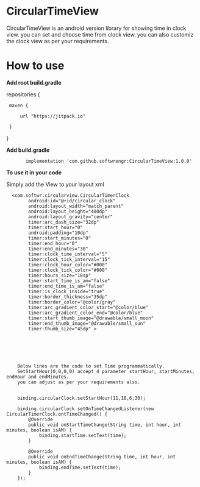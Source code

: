 # <b>CircularTimeView</b>

CircularTimeView is an android version library for showing time in clock view. you can set and choose time from clock view. you can also customiz the clock view as per your requirements.


# <b>How to use</b>
<b>Add root build.gradle</b>

repositories {

     maven {
     
         url "https://jitpack.io"
         
     }
     
}

<b>Add build.gradle</b>

     
           implementation 'com.github.softwrengr:CircularTimeView:1.0.0'
          
          
          
<b>To use it in your code</b>

Simply add the View to your layout xml
     
      <com.softwr.circularview.CircularTimerClock
            android:id="@+id/circular_clock"
            android:layout_width="match_parent"
            android:layout_height="400dp"
            android:layout_gravity="center"
            timer:arc_dash_size="32dp"
            timer:start_hour="0"
            android:padding="10dp"
            timer:start_minutes="0"
            timer:end_hour="0"
            timer:end_minutes="30"
            timer:clock_time_interval="5"
            timer:clock_tick_interval="15"
            timer:clock_hour_color="#000"
            timer:clock_tick_color="#000"
            timer:hours_size="18sp"
            timer:start_time_is_am="false"
            timer:end_time_is_am="false"
            timer:is_clock_inside="true"
            timer:border_thickness="35dp"
            timer:border_color="@color/gray"
            timer:arc_gradient_color_start="@color/blue"
            timer:arc_gradient_color_end="@color/blue"
            timer:start_thumb_image="@drawable/small_moon"
            timer:end_thumb_image="@drawable/small_sun"
            timer:thumb_size="45dp" >
            
            
            
            
            
            
        Below lines are the code to set Time programmatically. 
        SetStartHour(0,0,0,0) accept 4 parameter startHour, startMinutes, endHour and endMinutes.
        you can adjust as per your requirements also.

            
        binding.circularClock.setStartHour(11,10,6,30);  

        binding.circularClock.setOnTimeChangedListener(new CircularTimerClock.ontTimeChanged() {
            @Override
            public void onStartTimeChange(String time, int hour, int minutes, boolean isAM) {
                binding.startTime.setText(time);
            }

            @Override
            public void onEndTimeChange(String time, int hour, int minutes, boolean isAM) {
                binding.endTime.setText(time);
            }
        });
            
     
